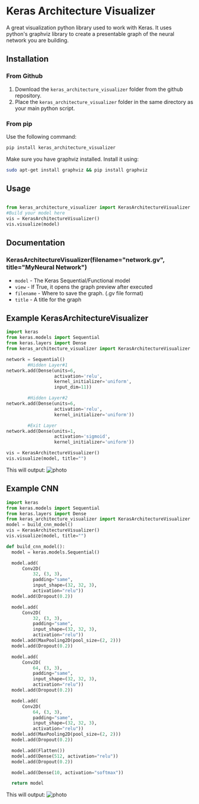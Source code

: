 # Keras Architecture Visualizer

A great visualization python library used to work with Keras. It uses python's graphviz library to create a presentable graph of the neural network you are building.

## Installation
### From Github
1. Download the `keras_architecture_visualizer` folder from the github repository.
2. Place the `keras_architecture_visualizer` folder in the same directory as your main python script.

### From pip
Use the following command:

```bash
pip install keras_architecture_visualizer
```

Make sure you have graphviz installed. Install it using:

```bash
sudo apt-get install graphviz && pip install graphviz
```

## Usage

```python

from keras_architecture_visualizer import KerasArchitectureVisualizer
#Build your model here
vis = KerasArchitectureVisualizer()
vis.visualize(model)
```

## Documentation

### KerasArchitectureVisualizer(filename="network.gv", title="MyNeural Network")
* `model` - The Keras Sequential/Functional model
* `view` - If True, it opens the graph preview after executed
* `filename` - Where to save the graph. (.gv file format)
* `title` - A title for the graph

## Example KerasArchitectureVisualizer
```python
import keras
from keras.models import Sequential
from keras.layers import Dense
from keras_architecture_visualizer import KerasArchitectureVisualizer

network = Sequential()
        #Hidden Layer#1
network.add(Dense(units=6,
                  activation='relu',
                  kernel_initializer='uniform',
                  input_dim=11))

        #Hidden Layer#2
network.add(Dense(units=6,
                  activation='relu',
                  kernel_initializer='uniform'))

        #Exit Layer
network.add(Dense(units=1,
                  activation='sigmoid',
                  kernel_initializer='uniform'))

vis = KerasArchitectureVisualizer()
vis.visualize(model, title="")
```

This will output:
![photo](https://i.imgur.com/ngThGlk.png)

## Example CNN
```python
import keras
from keras.models import Sequential
from keras.layers import Dense
from keras_architecture_visualizer import KerasArchitectureVisualizer
model = build_cnn_model()
vis = KerasArchitectureVisualizer()
vis.visualize(model, title="")

def build_cnn_model():
  model = keras.models.Sequential()

  model.add(
      Conv2D(
          32, (3, 3),
          padding="same",
          input_shape=(32, 32, 3),
          activation="relu"))
  model.add(Dropout(0.2))

  model.add(
      Conv2D(
          32, (3, 3),
          padding="same",
          input_shape=(32, 32, 3),
          activation="relu"))
  model.add(MaxPooling2D(pool_size=(2, 2)))
  model.add(Dropout(0.2))

  model.add(
      Conv2D(
          64, (3, 3),
          padding="same",
          input_shape=(32, 32, 3),
          activation="relu"))
  model.add(Dropout(0.2))

  model.add(
      Conv2D(
          64, (3, 3),
          padding="same",
          input_shape=(32, 32, 3),
          activation="relu"))
  model.add(MaxPooling2D(pool_size=(2, 2)))
  model.add(Dropout(0.2))

  model.add(Flatten())
  model.add(Dense(512, activation="relu"))
  model.add(Dropout(0.2))

  model.add(Dense(10, activation="softmax"))

  return model
```

This will output:
![photo](https://i.imgur.com/v3QpACl.png)

